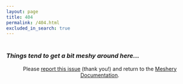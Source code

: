 ```yaml
---
layout: page
title: 404
permalink: /404.html
excluded_in_search: true
---
```



<div>
  <h1  id="funny-message" style="font-weight:bold;margin-bottom:1.5em;" class="text-center noTOC"></h1>
  <h3 style="font-style:italic;" class="text-center noTOC">Things tend to get a bit meshy around here...</h3>
  <div style="text-align:center;" class="alert-info alert">Please <a href="https://github.com/layer5io/meshery/issues/new?assignees=&labels=docs&template=documentation.md&title=Docs:" target="_blank">report this issue</a> (thank you!) and return to the <a href="{{ site.url }}">Meshery Documentation</a>.</div>
</div>
<script type="text/javascript">
var messages = [
  "Oh, no. Please pardon our meshy site.",
  "Oops. Please excuse the mesh. LOL",
  "Looks like this page doesn't exists. What a mesh!",
  "Please pardon our mesh.
];
var message = messages[Math.floor(Math.random()*messages.length)];
document.getElementById("funny-message").innerHTML = message;
</script>
